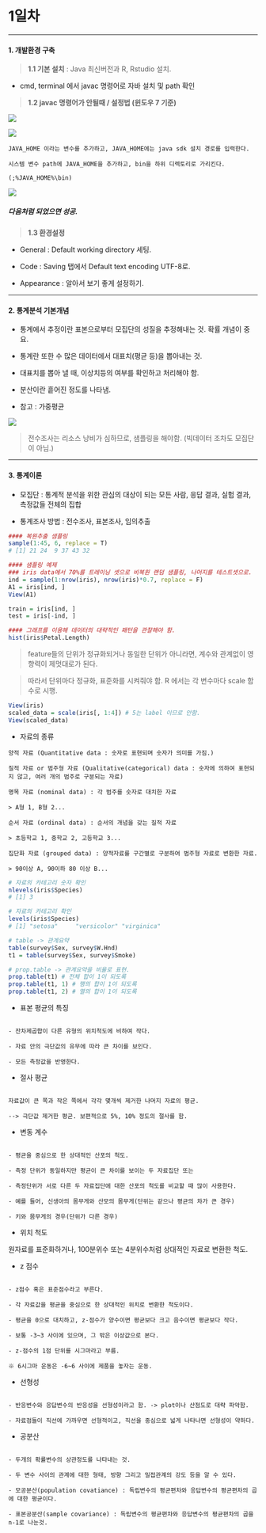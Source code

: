 # 1일차 


-----------------------


#### **1. 개발환경 구축**


> **1.1 기본 설치** : Java 최신버전과 R, Rstudio 설치.

- cmd, terminal 에서 javac 명령어로 자바 설치 및 path 확인

> **1.2 javac 명령어가 안될때 / 설정법 (윈도우 7 기준)**

![](https://raw.github.com/yoonkt200/DataScience/master/week2_StatisticAnalysis/week2_images/1.JPG)

![](https://raw.github.com/yoonkt200/DataScience/master/week2_StatisticAnalysis/week2_images/2.JPG)

```
JAVA_HOME 이라는 변수를 추가하고, JAVA_HOME에는 java sdk 설치 경로를 입력한다.

시스템 변수 path에 JAVA_HOME을 추가하고, bin을 하위 디렉토리로 가리킨다.

(;%JAVA_HOME%\bin)
```

![](https://raw.github.com/yoonkt200/DataScience/master/week2_StatisticAnalysis/week2_images/3.JPG)

##### 다음처럼 되었으면 성공.

> **1.3 환경설정**

- General : Default working directory 세팅.

- Code : Saving 탭에서 Default text encoding UTF-8로.

- Appearance : 알아서 보기 좋게 설정하기.



-----------------------


#### **2. 통계분석 기본개념**

- 통계에서 추정이란 표본으로부터 모집단의 성질을 추정해내는 것. 확률 개념이 중요.

- 통계란 또한 수 많은 데이터에서 대표치(평균 등)을 뽑아내는 것.

- 대표치를 뽑아 낼 때, 이상치등의 여부를 확인하고 처리해야 함.

- 분산이란 흩어진 정도를 나타냄.

- 참고 : 가중평균

![](https://raw.github.com/yoonkt200/DataScience/master/week2_StatisticAnalysis/week2_images/4.JPG)

> 전수조사는 리소스 낭비가 심하므로, 샘플링을 해야함. (빅데이터 조차도 모집단이 아님.)



-----------------------




#### **3. 통계이론**

- 모집단 : 통계적 분석을 위한 관심의 대상이 되는 모든 사람, 응답 결과, 실험 결과, 측정값들 전체의 집합

- 통계조사 방법 : 전수조사, 표본조사, 임의추출

```R
#### 복원추출 샘플링
sample(1:45, 6, replace = T) 
# [1] 21 24  9 37 43 32

#### 샘플링 예제
### iris data에서 70%를 트레이닝 셋으로 비복원 랜덤 샘플링, 나머지를 테스트셋으로.
ind = sample(1:nrow(iris), nrow(iris)*0.7, replace = F)
A1 = iris[ind, ]
View(A1)

train = iris[ind, ]
test = iris[-ind, ]

#### 그래프를 이용해 데이터의 대략적인 패턴을 관찰해야 함.
hist(iris$Petal.Length)
```

> feature들의 단위가 정규화되거나 동일한 단위가 아니라면, 계수와 관계없이 영향력이 제멋대로가 된다.

> 따라서 단위마다 정규화, 표준화를 시켜줘야 함. R 에서는 각 변수마다 scale 함수로 시행.

```R
View(iris)
scaled_data = scale(iris[, 1:4]) # 5는 label 이므로 안함.
View(scaled_data)
```

- 자료의 종류

```
양적 자료 (Quantitative data : 숫자로 표현되며 숫자가 의미를 가짐.)

질적 자료 or 범주형 자료 (Qualitative(categorical) data : 숫자에 의하여 표현되지 않고, 여러 개의 범주로 구분되는 자료)

명목 자료 (nominal data) : 각 범주를 숫자로 대치한 자료

> A형 1, B형 2...

순서 자료 (ordinal data) : 순서의 개념을 갖는 질적 자료

> 초등학교 1, 중학교 2, 고등학교 3...

집단화 자료 (grouped data) : 양적자료를 구간별로 구분하여 범주형 자료로 변환한 자료. 

> 90이상 A, 90이하 80 이상 B...

```

```R
# 자료의 카테고리 숫자 확인
nlevels(iris$Species)
# [1] 3

# 자료의 카테고리 확인
levels(iris$Species)
# [1] "setosa"     "versicolor" "virginica" 

# table -> 관계요약
table(survey$Sex, survey$W.Hnd)
t1 = table(survey$Sex, survey$Smoke)

# prop.table -> 관계요약을 비율로 표현.
prop.table(t1) # 전체 합이 1이 되도록
prop.table(t1, 1) # 행의 합이 1이 되도록
prop.table(t1, 2) # 열의 합이 1이 되도록
```

- 표본 평균의 특징

```

- 잔차제곱합이 다른 유형의 위치척도에 비하여 작다.

- 자료 안의 극단값의 유무에 따라 큰 차이를 보인다.

- 모든 측정값을 반영한다.

```

- 절사 평균

```

자료값이 큰 쪽과 작은 쪽에서 각각 몇개씩 제거한 나머지 자료의 평균. 

--> 극단값 제거한 평균. 보편적으로 5%, 10% 정도의 절사를 함.

```

- 변동 계수

```

- 평균을 중심으로 한 상대적인 산포의 척도.

- 측정 단위가 동일하지만 평균이 큰 차이를 보이는 두 자료집단 또는 

- 측정단위가 서로 다른 두 자료집단에 대한 산포의 척도를 비교할 때 많이 사용한다.

- 예를 들어, 신생아의 몸무게와 산모의 몸무게(단위는 같으나 평균의 차가 큰 경우)

- 키와 몸무게의 경우(단위가 다른 경우)

```

- 위치 척도

원자료를 표준화하거나, 100분위수 또는 4분위수처럼 상대적인 자료로 변환한 척도.

- z 점수

```

- z점수 혹은 표준점수라고 부른다.

- 각 자료값을 평균을 중심으로 한 상대적인 위치로 변환한 척도이다.

- 평균을 0으로 대치하고, z-점수가 양수이면 평균보다 크고 음수이면 평균보다 작다.

- 보통 -3~3 사이에 있으며, 그 밖은 이상값으로 본다.

- z-점수의 1점 단위를 시그마라고 부름. 

※ 6시그마 운동은 -6~6 사이에 제품을 놓자는 운동.

```

- 선형성

```

- 반응변수와 응답변수의 반응성을 선형성이라고 함. -> plot이나 산점도로 대략 파악함.

- 자료점들이 직선에 가까우면 선형적이고, 직선을 중심으로 넓게 나타나면 선형성이 약하다.

```

- 공분산

```

- 두개의 확률변수의 상관정도를 나타내는 것.

- 두 변수 사이의 관계에 대한 형태, 방향 그리고 밀접관계의 강도 등을 알 수 있다.

- 모공분산(population covatiance) : 독립변수의 평균편차와 응답변수의 평균편차의 곱에 대한 평균이다.

- 표본공분산(sample covariance) : 독립변수의 평균편차와 응답변수의 평균편차의 곱을 n-1로 나눈것.

```

